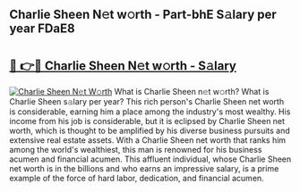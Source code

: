 ## Charlie Sheen N𝚎t w𝚘rth - Part-bhE S𝚊lary per year FDaE8

# <h2><a href="http://gc2q32c.nevu.top/?p=Charlie+Sheen">🔗 👉🔴 Charlie Sheen N𝚎t w𝚘rth - S𝚊lary</a></h2>

[![Charlie Sheen N𝚎t W𝚘rth](https://i.imgur.com/Oavwk0R.jpeg)](http://gc2q32c.nevu.top/?p=Charlie+Sheen)
What is Charlie Sheen n𝚎t w𝚘rth? What is Charlie Sheen s𝚊lary per year?
This rich person's Charlie Sheen net worth is considerable, earning him a place among the industry's most wealthy. His income from his job is considerable, but it is eclipsed by Charlie Sheen net worth, which is thought to be amplified by his diverse business pursuits and extensive real estate assets. With a Charlie Sheen net worth that ranks him among the world's wealthiest, this man is renowned for his business acumen and financial acumen. This affluent individual, whose Charlie Sheen net worth is in the billions and who earns an impressive salary, is a prime example of the force of hard labor, dedication, and financial acumen.
